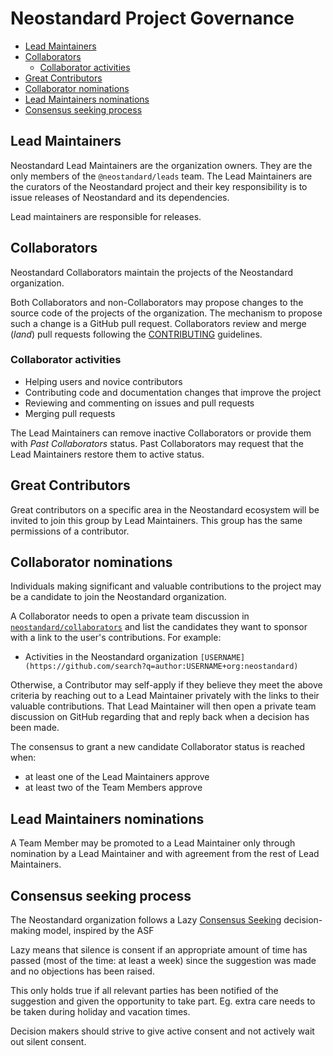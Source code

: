 # Neostandard Project Governance

<!-- TOC -->

* [Lead Maintainers](#lead-maintainers)
* [Collaborators](#collaborators)
  * [Collaborator activities](#collaborator-activities)
* [Great Contributors](#great-contributors)
* [Collaborator nominations](#collaborator-maintainers-nominations)
* [Lead Maintainers nominations](#lead-maintainers-nominations)
* [Consensus seeking process](#consensus-seeking-process)

<!-- /TOC -->

## Lead Maintainers

Neostandard Lead Maintainers are the organization owners.
They are the only members of the `@neostandard/leads` team. The Lead
Maintainers are the curators of the Neostandard project and their key responsibility
is to issue releases of Neostandard and its dependencies.

Lead maintainers are responsible for releases.

## Collaborators

Neostandard Collaborators maintain the projects of the Neostandard organization.

Both Collaborators and non-Collaborators may propose changes to the source code
of the projects of the organization. The mechanism to propose such a change is a
GitHub pull request. Collaborators review and merge (_land_) pull requests
following the [CONTRIBUTING](CONTRIBUTING.md) guidelines.

### Collaborator activities

* Helping users and novice contributors
* Contributing code and documentation changes that improve the project
* Reviewing and commenting on issues and pull requests
* Merging pull requests

The Lead Maintainers can remove inactive Collaborators or provide them with
_Past Collaborators_ status. Past Collaborators may request that the Lead
Maintainers restore them to active status.

## Great Contributors

Great contributors on a specific area in the Neostandard ecosystem will be invited
to join this group by Lead Maintainers. This group has the same permissions of a
contributor.

## Collaborator nominations

Individuals making significant and valuable contributions to the project may be
a candidate to join the Neostandard organization.

A Collaborator needs to open a private team discussion in [`neostandard/collaborators`](https://github.com/neostandard/collaborators) and list the
candidates they want to sponsor with a link to the user's contributions. For
example:

* Activities in the Neostandard organization
  `[USERNAME](https://github.com/search?q=author:USERNAME+org:neostandard)`

Otherwise, a Contributor may self-apply if they believe they meet the above
criteria by reaching out to a Lead Maintainer privately with the links to their
valuable contributions. That Lead Maintainer will then open a private team discussion on
GitHub regarding that and reply back when a decision has been made.

The consensus to grant a new candidate Collaborator status is reached when:

- at least one of the Lead Maintainers approve
- at least two of the Team Members approve

## Lead Maintainers nominations

A Team Member may be promoted to a Lead Maintainer only through nomination by a
Lead Maintainer and with agreement from the rest of Lead Maintainers.

## Consensus seeking process

The Neostandard organization follows a Lazy [Consensus Seeking][] decision-making model,
inspired by the ASF

Lazy means that silence is consent if an appropriate amount of time has passed
(most of the time: at least a week) since the suggestion was made and no objections
has been raised.

This only holds true if all relevant parties has been notified of the suggestion
and given the opportunity to take part. Eg. extra care needs to be taken during
holiday and vacation times.

Decision makers should strive to give active consent and not actively wait out
silent consent.

[Consensus Seeking]: https://github.com/openjs-foundation/cross-project-council/blob/main/CPC-CHARTER.md#section-9-decision-making
